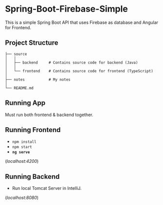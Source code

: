 # Spring-Boot-Firebase-Simple

This is a simple Spring Boot API that uses Firebase as database and Angular for Frontend.

## Project Structure

```
├── source
│   │
│   ├── backend     # Contains source code for backend (Java)
│   │
│   └── frontend    # Contains source code for frontend (TypeScript)
│
├── notes           # My notes
│
└── README.md
```

## Running App

Must run both frontend & backend together.

## Running Frontend

- `npm install`
- `npm start`
- __`ng serve`__

(_localhost:4200_)

## Running Backend

- Run local Tomcat Server in IntelliJ. 

(_localhost:8080_)